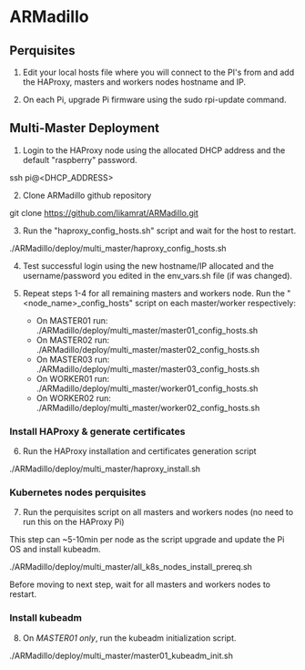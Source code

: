 # ARMadillo

## Perquisites

1. Edit your local hosts file where you will connect to the PI's from and add the HAProxy, masters and workers nodes hostname and IP. 

2. On each Pi, upgrade Pi firmware using the sudo rpi-update command.
<!-- https://github.com/weaveworks/weave/issues/3717 -->
<!-- https://github.com/Hexxeh/rpi-update -->



## Multi-Master Deployment

1. Login to the HAProxy node using the allocated DHCP address and the default "raspberry" password.

ssh pi@<DHCP_ADDRESS>

2. Clone ARMadillo github repository

git clone https://github.com/likamrat/ARMadillo.git

3. Run the "haproxy_config_hosts.sh" script and wait for the host to restart.

./ARMadillo/deploy/multi_master/haproxy_config_hosts.sh

4. Test successful login using the new hostname/IP allocated and the username/password you edited in the env_vars.sh file (if was changed).

5. Repeat steps 1-4 for all remaining masters and workers node. Run the "<node_name>_config_hosts" script on each master/worker respectively:

    - On MASTER01 run: ./ARMadillo/deploy/multi_master/master01_config_hosts.sh
    - On MASTER02 run: ./ARMadillo/deploy/multi_master/master02_config_hosts.sh
    - On MASTER03 run: ./ARMadillo/deploy/multi_master/master03_config_hosts.sh
    - On WORKER01 run: ./ARMadillo/deploy/multi_master/worker01_config_hosts.sh
    - On WORKER02 run: ./ARMadillo/deploy/multi_master/worker02_config_hosts.sh

### Install HAProxy & generate certificates

6. Run the HAProxy installation and certificates generation script

./ARMadillo/deploy/multi_master/haproxy_install.sh

### Kubernetes nodes perquisites 

7. Run the perquisites script on all masters and workers nodes (no need to run this on the HAProxy Pi)

This step can ~5-10min per node as the script upgrade and update the Pi OS and install kubeadm.  

./ARMadillo/deploy/multi_master/all_k8s_nodes_install_prereq.sh

Before moving to next step, wait for all masters and workers nodes to restart. 

### Install kubeadm

8. On *MASTER01 only*, run the kubeadm initialization script.

./ARMadillo/deploy/multi_master/master01_kubeadm_init.sh